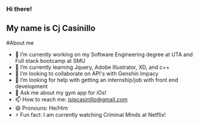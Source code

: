 ### Hi there!
## My name is Cj Casinillo

#About me
- 🔭 I’m currently working on my Software Engineering degree at UTA and Full stack bootcamp at SMU
- 🌱 I’m currently learning Jquery, Adobe Illustrator, XD, and c++
- 👯 I’m looking to collaborate on API's with Genshin Impacy
- 🤔 I’m looking for help with getting an internship/job with front end development
- 💬 Ask me about my gym app for iOs!
- 📫 How to reach me: isipcasinillo@gmail.com
- 😄 Pronouns: He/Him
- ⚡ Fun fact: I am currently watching Criminal Minds at Netflix!

